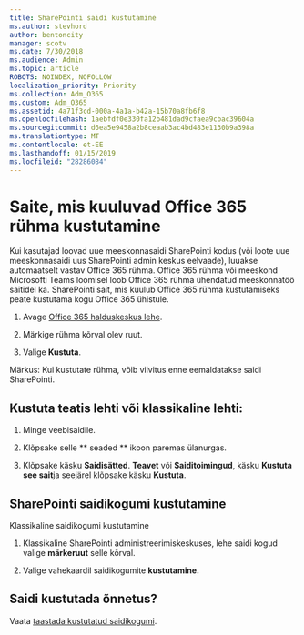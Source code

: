 ```yaml
---
title: SharePointi saidi kustutamine
ms.author: stevhord
author: bentoncity
manager: scotv
ms.date: 7/30/2018
ms.audience: Admin
ms.topic: article
ROBOTS: NOINDEX, NOFOLLOW
localization_priority: Priority
ms.collection: Adm_O365
ms.custom: Adm_O365
ms.assetid: 4a71f3cd-000a-4a1a-b42a-15b70a8fb6f8
ms.openlocfilehash: 1aebfdf0e330fa12b481dad9cfaea9cbac39604a
ms.sourcegitcommit: d6ea5e9458a2b8ceaab3ac4bd483e1130b9a398a
ms.translationtype: MT
ms.contentlocale: et-EE
ms.lasthandoff: 01/15/2019
ms.locfileid: "28286084"
---
```

# <a name="delete-sites-that-belong-to-an-office-365-group"></a>Saite, mis kuuluvad Office 365 rühma kustutamine

Kui kasutajad loovad uue meeskonnasaidi SharePointi kodus (või loote uue meeskonnasaidi uus SharePointi admin keskus eelvaade), luuakse automaatselt vastav Office 365 rühma. Office 365 rühma või meeskond Microsofti Teams loomisel loob Office 365 rühma ühendatud meeskonnatöö saitidel ka. SharePointi sait, mis kuulub Office 365 rühma kustutamiseks peate kustutama kogu Office 365 ühistule. 
  
1. Avage [Office 365 halduskeskus lehe](https://portal.office.com/adminportal/home#/groups).
    
2. Märkige rühma kõrval olev ruut.
    
3. Valige **Kustuta**.
    
Märkus: Kui kustutate rühma, võib viivitus enne eemaldatakse saidi SharePointi.
  
## <a name="delete-communication-sites-or-classic-sites"></a>Kustuta teatis lehti või klassikaline lehti:

1. Minge veebisaidile.
  
2. Klõpsake selle ** seaded ** ikoon paremas ülanurgas. 
  
3. Klõpsake käsku **Saidisätted**. **Teavet** või **Saiditoimingud**, käsku **Kustuta see sait**ja seejärel klõpsake käsku **Kustuta**.
  
## <a name="delete-a-sharepoint-site-collection"></a>SharePointi saidikogumi kustutamine

Klassikaline saidikogumi kustutamine
  
1. Klassikaline SharePointi administreerimiskeskuses, lehe saidi kogud valige **märkeruut** selle kõrval. 
    
2. Valige vahekaardil saidikogumite **kustutamine.**
    
## <a name="deleted-a-site-by-accident"></a>Saidi kustutada õnnetus?

Vaata [taastada kustutatud saidikogumi](https://go.microsoft.com/fwlink/?linkid=867660).
  

